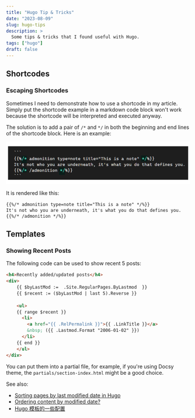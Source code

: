 ```yaml
---
title: "Hugo Tip & Tricks"
date: "2023-08-09"
slug: hugo-tips
description: >
  Some tips & tricks that I found useful with Hugo.
tags: ["hugo"]
draft: false
---
```


## Shortcodes

### Escaping Shortcodes

Sometimes I need to demonstrate how to use a shortcode in my article. Simply put the shortcode example in a markdown code block won't work because the shortcode will be interpreted and executed anyway.

The solution is to add a pair of `/*` and `*/` in both the beginning and end lines of the shortcode block. Here is an example:

![](images/escaping-shortcode.png)

It is rendered like this:

```
{{%/* admonition type=note title="This is a note" */%}}
It's not who you are underneath, it's what you do that defines you.
{{%/* /admonition */%}}
```

## Templates

### Showing Recent Posts

The following code can be used to show recent 5 posts:

```html
<h4>Recently added/updated posts</h4>
<div>
    {{ $byLastMod :=  .Site.RegularPages.ByLastmod  }}
    {{ $recent := ($byLastMod | last 5).Reverse }}

    <ul>
    {{ range $recent }}
      <li>
        <a href="{{ .RelPermalink }}">{{ .LinkTitle }}</a>
        &nbsp; ({{ .Lastmod.Format "2006-01-02" }})
      </li>
    {{ end }}
    </ul>
</div>
```

You can put them into a partial file, for example, if you're using Docsy theme, the `partials/section-index.html` might be a good choice.

See also: 

- [Sorting pages by last modified date in Hugo](https://echorand.me/posts/hugo-reverse-sort-modified/)
- [Ordering content by modified date?](https://discourse.gohugo.io/t/ordering-content-by-modified-date/3175)
- [Hugo 模板的一些配置](https://r888800009.github.io/wiki/hugo-template/)
